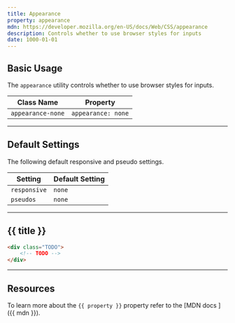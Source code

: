 ```yaml
---
title: Appearance
property: appearance
mdn: https://developer.mozilla.org/en-US/docs/Web/CSS/appearance
description: Controls whether to use browser styles for inputs
date: 1000-01-01
---
```


## Basic Usage

The `appearance` utility controls whether to use browser styles for inputs.

| Class Name        | Property           |
| ----------------- | ------------------ |
| `appearance-none` | `appearance: none` |

---

## Default Settings

The following default responsive and pseudo settings.

| Setting      | Default Setting |
| ------------ | --------------- |
| `responsive` | `none`          |
| `pseudos`    | `none`          |

---

## {{ title }}

<div class="bg-silver-200 p-20 h-256 radius-md flex flex-wrap align-content-center">
  <!-- ... -->
</div>

```html
<div class="TODO">
	<!-- TODO -->
</div>
```

---

## Resources

To learn more about the `{{ property }}` property refer to the [MDN docs <i class="far fa-external-link ml-6"></i>]({{ mdn }}).
